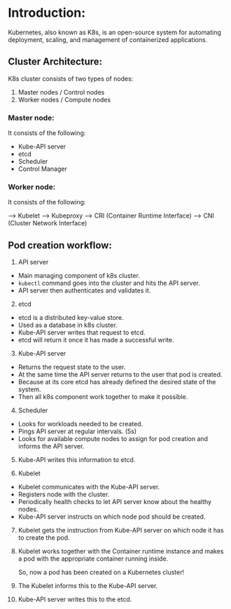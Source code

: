 # Introduction:

Kubernetes, also known as K8s, is an open-source system for automating deployment, scaling, and management of containerized applications.

## Cluster Architecture:

K8s cluster consists of two types of nodes:

1. Master nodes / Control nodes
2. Worker nodes / Compute nodes

### Master node:

It consists of the following:

- Kube-API server
- etcd
- Scheduler
- Control Manager

### Worker node:

It consists of the following:

--> Kubelet
--> Kubeproxy
--> CRI (Container Runtime Interface)
--> CNI (Cluster Network Interface)

## Pod creation workflow:

1. API server

- Main managing component of k8s cluster.
- `kubectl` command goes into the cluster and hits the API server.
- API server then authenticates and validates it.

2. etcd

- etcd is a distributed key-value store.
- Used as a database in k8s cluster.
- Kube-API server writes that request to etcd.
- etcd will return it once it has made a successful write.

3. Kube-API server 

- Returns the request state to the user.
- At the same time the API server returns to the user that pod is created.
- Because at its core etcd has already defined the desired state of the system.
- Then all k8s component work together to make it possible.

4. Scheduler

- Looks for workloads needed to be created.
- Pings API server at regular intervals. (5s)
- Looks for available compute nodes to assign for pod creation and informs the API server.

5. Kube-API writes this information to etcd.

6. Kubelet

- Kubelet communicates with the Kube-API server.
- Registers node with the cluster.
- Periodically health checks to let API server know about the healthy nodes.
- Kube-API server instructs on which node pod should be created.

7. Kubelet gets the instruction from Kube-API server on which node it has to create the pod.

8. Kubelet works together with the Container runtime instance and makes a pod with the appropriate container running inside.

   So, now a pod has been created on a Kubernetes cluster!

9. The Kubelet informs this to the Kube-API server.

10. Kube-API server writes this to the etcd.